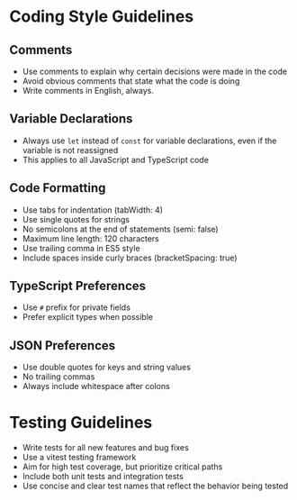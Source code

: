 # Coding Style Guidelines

## Comments

- Use comments to explain why certain decisions were made in the code
- Avoid obvious comments that state what the code is doing
- Write comments in English, always.

## Variable Declarations

- Always use `let` instead of `const` for variable declarations, even if the variable is not reassigned
- This applies to all JavaScript and TypeScript code

## Code Formatting

- Use tabs for indentation (tabWidth: 4)
- Use single quotes for strings
- No semicolons at the end of statements (semi: false)
- Maximum line length: 120 characters
- Use trailing comma in ES5 style
- Include spaces inside curly braces (bracketSpacing: true)

## TypeScript Preferences

- Use `#` prefix for private fields
- Prefer explicit types when possible

## JSON Preferences

- Use double quotes for keys and string values
- No trailing commas
- Always include whitespace after colons

# Testing Guidelines

- Write tests for all new features and bug fixes
- Use a vitest testing framework
- Aim for high test coverage, but prioritize critical paths
- Include both unit tests and integration tests
- Use concise and clear test names that reflect the behavior being tested
